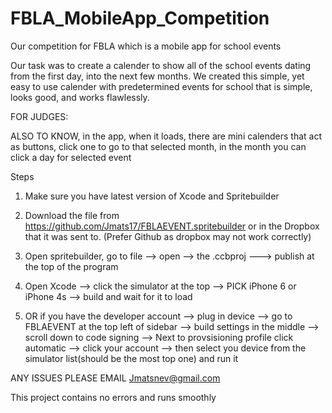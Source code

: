 FBLA_MobileApp_Competition
==========================

Our competition for FBLA which is a mobile app for school events

Our task was to create a calender to show all of the school events dating from the first day, into the next few 
months. We created this simple, yet easy to use calender with predetermined events for school that is simple, looks good, and works flawlessly. 

FOR JUDGES:

ALSO TO KNOW, in the app, when it loads, there are mini calenders that act as buttons, click one to go to that selected month, in the month you can click a day for selected event

Steps

1. Make sure you have latest version of Xcode and Spritebuilder

2. Download the file from https://github.com/Jmats17/FBLAEVENT.spritebuilder or in the Dropbox that it was sent to. (Prefer Github as dropbox may not work correctly)

3. Open spritebuilder, go to file --> open --> the .ccbproj ---> publish at the top of the program 

4. Open Xcode --> click the simulator at the top --> PICK iPhone 6 or iPhone 4s --> build and wait for it to load

5. OR if you have the developer account --> plug in device --> go to FBLAEVENT at the top left of sidebar --> build settings in the middle --> scroll down to code signing --> Next to provsisioning profile click automatic --> click your account --> then select you device from the simulator list(should be the most top one) and run it

ANY ISSUES PLEASE EMAIL Jmatsnev@gmail.com

This project contains no errors and runs smoothly